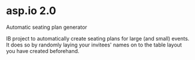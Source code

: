 # asp.io 2.0
Automatic seating plan generator

IB project to automatically create seating plans for large (and small) events. It does so by randomly laying your invitees' names on to the table layout you have created beforehand.
